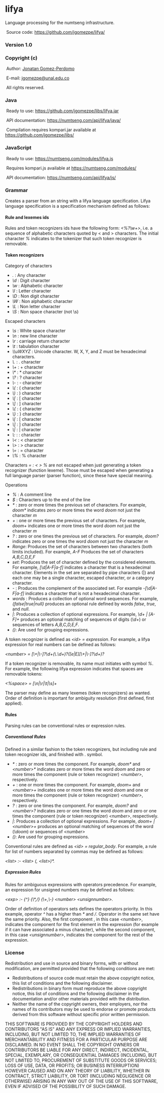 # lifya
Language processing for the numtseng infrastructure. 

&nbsp;Source code: <A HREF="https://github.com/jgomezpe/lifya/">https://github.com/jgomezpe/lifya/</A>

<h3>Version 1.0</h3>
<h3>Copyright (c)</h3>
&nbsp;Author: <A HREF="https://disi.unal.edu.co/~jgomezpe/"> Jonatan Gomez-Perdomo </A>

&nbsp;E-mail: <A HREF="mailto:jgomezpe@unal.edu.co">jgomezpe@unal.edu.co</A>

&nbsp;All rights reserved.

<h3>Java</h3>

&nbsp;Ready to use: <A HREF="https://github.com/jgomezpe/libs/lifya.jar">https://github.com/jgomezpe/libs/lifya.jar</A>

&nbsp;API documentation: <A HREF="https://numtseng.com/api/lifya/java/">https://numtseng.com/api/lifya/java/</A>

&nbsp;Compilation requires kompari.jar available at <A HREF="https://github.com/jgomezpe/libs/">https://github.com/jgomezpe/libs/</A>

<h3>JavaScript</h3>

&nbsp;Ready to use: <A HREF="https://numtseng.com/modules/lifya.js">https://numtseng.com/modules/lifya.js</A>

&nbsp;Requires kompari.js available at <A HREF="https://numtseng.com/modules/">https://numtseng.com/modules/</A>

&nbsp;API documentation: <A HREF="https://numtseng.com/api/lifya/js/">https://numtseng.com/api/lifya/js/</A>

<h3>Grammar</h3>
     <p>Creates a parser from an string with a lifya language specification. Lifya language specification
     is a specification mechanism defined as follows:</p>
     <h4>Rule and lexemes ids</h4>
     Rules and token recognizers ids have the following form: <i>&lt;%?\w+&gt;</i>, i.e. a sequence of
     alphabetic characters quoted by &lt; and &gt; characters. The initial character <i>%</i> indicates to the 
     tokenizer that such token recognizer is removable.
     <h4>Token recognizers</h4>
     <p>Category of characters</p>
     <ul>
     <li> <i>.</i> : Any character </li>
     <li> <i>\d</i> : Digit character </li>
     <li> <i>\w</i> : Alphabetic character </li>
     <li> <i>\l</i> : Letter character </li>
     <li> <i>\D</i> : Non digit character </li>
     <li> <i>\W</i> : Non alphabetic character </li>
     <li> <i>\L</i> : Non letter character </li>
     <li> <i>\S</i> : Non space character (not \s) </li>
     </ul>
     <p>Escaped characters</p>
     <ul>
     <li> <i>\s</i> : White space character </li>
     <li> <i>\n</i> : new line character </li>
     <li> <i>\r</i> : carriage return character </li>
     <li> <i>\t</i> : tabulation character </li>
     <li> <i>\\uWXYZ</i> : Unicode character. W, X, Y, and Z must be hexadecimal characters.</li>
     <li> <i>\.</i> : . character </li>
     <li> <i>\+</i> : + character </li>
     <li> <i>\*</i> : * character </li>
     <li> <i>\?</i> : ? character </li>
     <li> <i>\-</i> : - character </li>
     <li> <i>\(</i> : ( character </li>
     <li> <i>\)</i> : ) character </li>
     <li> <i>\[</i> : [ character </li>
     <li> <i>\]</i> : ] character </li>
     <li> <i>\{</i> : { character </li>
     <li> <i>\}</i> : } character </li>
     <li> <i>\[</i> : [ character </li>
     <li> <i>\]</i> : ] character </li>
     <li> <i>\|</i> : | character </li>
     <li> <i>\:</i> : : character </li>
     <li> <i>\&lt;</i> : &lt; character </li>
     <li> <i>\&gt;</i> : &gt; character </li>
     <li> <i>\=</i> : = character </li>
     <li> <i>\%</i> : % character </li>
     </ul>
     <p> Characters <i>= : &lt; &gt; %</i> are not escaped when just generating a token recognizer (function lexeme). Those must be escaped when generating a full language parser (parser function), since these have special meaning. </p>
     <p>Operations</p>
     <ul>
     <li> <i>%</i> : A comment line</li>
     <li> <i>$</i> : Characters up to the end of the line</li>
     <li> <i>*</i> : zero or more times the previous set of characters. For example, <i>doom*</i> indicates 
     zero or more times the word <i>doom</i> not just the character <i>m</i> </li>
     <li> <i>+</i> : one or more times the previous set of characters. For example, <i>doom+</i> indicates 
     one or more times the word <i>doom</i> not just the character <i>m</i> </li>
     <li> <i>?</i> : zero or one times the previous set of characters. For example, <i>doom?</i> indicates 
     zero or one times the word <i>doom</i> not just the character <i>m</i> </li>
     <li> <i>Range</i>: Produces the set of characters between two characters (both limits included). For example,
     <i>A-F</i> Produces the set of characters <i>A,B,C,D,E,F</i></li>
     <li> <i>set</i>: Produces the set of character defined by the considered elements. For example, <i>[\d|A-F|a-f]</i> indicates a character that is a hexadecimal character. Elements in the set are separated by pipe characters (|) and each one may be a single character, escaped character, or a category character.</li>
     <li> <i>-</i> : Produces the complement of the associated set. For example <i>-[\d|A-F|a-f]</i> indicates
     a character that is not a hexadecimal character.</li>
     <li> <i>words</i> : Produces a collection of optional word sequences. For example, <i>{false|true|null}</i> produces an optional rule defined by words <i>false</i>, <i>true</i>, and <i>null</i>.</li>
     <li> <i>|</i>: Produces a collection of optional expressions. For example, <i>\d+ | [A-F]+</i> produces an optional matching of sequences of digits (<i>\d+</i>) or sequences of letters <i>A,B,C,D,E,F</i>.</li>
     <li> <i>()</i>: Are used for grouping expressions.</li>    
     </ul>
     <p> A token recognizer is defined as <i>&lt;id&gt; = expression</i>. For example, 
     a lifya expression for real numbers can be defined as follows: </p>
     <p> <i>&lt;number&gt; = [\+|\-]?\d+(\.\d+)?([e|E][\+|\-]?\d+)?</i> </p>
     <p>If a token recognizer is removable, its name must initiates with symbol <i>%</i>. For example, the following lifya expression indicates that spaces are removable tokens:</p>
     <p> <i>&lt;%space&gt; = [\n|\r|\t|\s]+</i> </p>
     <p>The parser may define as many lexemes (token recognizers) as wanted. Order of definition is important
     for ambiguity resolution (first defined, first applied).</p>
     <h4>Rules</h4>
     <p>Parsing rules can be conventional rules or expression rules.</p>
     <h5>Conventional Rules</h5>
     <p>Defined in a similar fashion to the token recognizers, but including rule and token recognizer ids, and finished with . symbol.
     <ul>
     <li> <i>*</i> : zero or more times the component. For example, <i>doom*</i> and <i>&lt;number&gt;*</i> indicates zero or more times the word <i>doom</i> and zero or more times the component (rule or token recognizer) <i>&lt;number&gt;</i>, respectively.</li>
     <li> <i>+</i> : one or more times the component. For example, <i>doom+</i> and <i>&lt;number&gt;+</i> indicates one or more times the word <i>doom</i> and one or more times the component (rule or token recognizer) <i>&lt;number&gt;</i>, respectively.</li>
     <li> <i>?</i> : zero or one times the component. For example, <i>doom?</i> and <i>&lt;number&gt;?</i> indicates zero or one times the word <i>doom</i> and zero or one times the component (rule or token recognizer) <i>&lt;number&gt;</i>, respectively.</li>
     <li> <i>|</i>: Produces a collection of optional expressions. For example, <i>doom+ | &lt;number&gt;+</i> produces an optional matching of sequences of the word (<i>\doom</i>) or sequences of <i>&lt;number&gt;</i>
     <li> <i>()</i>: Are used for grouping expressions.</li>   
     </ul> 
     <p>Conventional rules are defined as <i>&lt;id&gt; = regular_body</i>. For example, a rule for list of
     numbers separated by commas may be defined as follows:</p>
     <p> <i>&lt;list&gt; :- &lt;list&gt; (, &lt;list&gt;)*.</i> </p>
     <h5>Expression Rules</h5>
     <p>Rules for ambiguous expressions with operators precedence. For example, an expression for unsigned numbers
     may be defined as follows:</p>
     <p> <i>&lt;exp&gt; :- {&#94;} {\*,/} {\+,\-} &lt;number&gt; &lt;unsignnumber&gt;.</i> </p>
     <p> Order of definition of operators sets defines the operators priority. In this example, 
     operator <i>&#94;</i> has a higher than <i>*</i> and <i>/</i>. Operator in the same set have the same priority. Also, the first component , in this case <i>&lt;number&gt;</i>, indicates the component for the first element in the expression (for example if it can have associated a minus character), while the second component, in this case <i>&lt;unsignnumber&gt;</i>, indicates the component for the rest of the expression.

<h3>License</h3>
Redistribution and use in source and binary forms, with or without modification, are permitted provided that the following conditions are met:

<ul>
    <li> Redistributions of source code must retain the above copyright notice,
            this list of conditions and the following disclaimer.</li>
    <li> Redistributions in binary form must reproduce the above copyright notice,
            this list of conditions and the following disclaimer in the documentation
            and/or other materials provided with the distribution.</li>
    <li> Neither the name of the copyright owners, their employers, nor the
            names of its contributors may be used to endorse or promote products
            derived from this software without specific prior written permission.</li>
</ul>

THIS SOFTWARE IS PROVIDED BY THE COPYRIGHT HOLDERS AND CONTRIBUTORS "AS IS"
        AND ANY EXPRESS OR IMPLIED WARRANTIES, INCLUDING, BUT NOT LIMITED TO, THE
        IMPLIED WARRANTIES OF MERCHANTABILITY AND FITNESS FOR A PARTICULAR PURPOSE ARE
        DISCLAIMED.  IN NO EVENT SHALL THE COPYRIGHT OWNERS OR CONTRIBUTORS BE
        LIABLE FOR ANY DIRECT, INDIRECT, INCIDENTAL, SPECIAL, EXEMPLARY, OR
        CONSEQUENTIAL DAMAGES (INCLUDING, BUT NOT LIMITED TO, PROCUREMENT OF
        SUBSTITUTE GOODS OR SERVICES; LOSS OF USE, DATA, OR PROFITS; OR BUSINESS INTERRUPTION)
        HOWEVER CAUSED AND ON ANY THEORY OF LIABILITY, WHETHER IN CONTRACT, STRICT LIABILITY,
        OR TORT (INCLUDING NEGLIGENCE OR OTHERWISE) ARISING IN ANY WAY OUT OF THE USE OF 
        THIS SOFTWARE, EVEN IF ADVISED OF THE POSSIBILITY OF SUCH DAMAGE.
